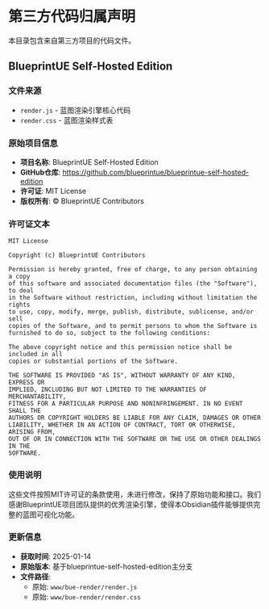 # 第三方代码归属声明

本目录包含来自第三方项目的代码文件。

## BlueprintUE Self-Hosted Edition

### 文件来源
- `render.js` - 蓝图渲染引擎核心代码
- `render.css` - 蓝图渲染样式表

### 原始项目信息
- **项目名称**: BlueprintUE Self-Hosted Edition
- **GitHub仓库**: https://github.com/blueprintue/blueprintue-self-hosted-edition
- **许可证**: MIT License
- **版权所有**: © BlueprintUE Contributors

### 许可证文本
```
MIT License

Copyright (c) BlueprintUE Contributors

Permission is hereby granted, free of charge, to any person obtaining a copy
of this software and associated documentation files (the "Software"), to deal
in the Software without restriction, including without limitation the rights
to use, copy, modify, merge, publish, distribute, sublicense, and/or sell
copies of the Software, and to permit persons to whom the Software is
furnished to do so, subject to the following conditions:

The above copyright notice and this permission notice shall be included in all
copies or substantial portions of the Software.

THE SOFTWARE IS PROVIDED "AS IS", WITHOUT WARRANTY OF ANY KIND, EXPRESS OR
IMPLIED, INCLUDING BUT NOT LIMITED TO THE WARRANTIES OF MERCHANTABILITY,
FITNESS FOR A PARTICULAR PURPOSE AND NONINFRINGEMENT. IN NO EVENT SHALL THE
AUTHORS OR COPYRIGHT HOLDERS BE LIABLE FOR ANY CLAIM, DAMAGES OR OTHER
LIABILITY, WHETHER IN AN ACTION OF CONTRACT, TORT OR OTHERWISE, ARISING FROM,
OUT OF OR IN CONNECTION WITH THE SOFTWARE OR THE USE OR OTHER DEALINGS IN THE
SOFTWARE.
```

### 使用说明
这些文件按照MIT许可证的条款使用，未进行修改，保持了原始功能和接口。我们感谢BlueprintUE项目团队提供的优秀渲染引擎，使得本Obsidian插件能够提供完整的蓝图可视化功能。

### 更新信息
- **获取时间**: 2025-01-14
- **原始版本**: 基于blueprintue-self-hosted-edition主分支
- **文件路径**: 
  - 原始: `www/bue-render/render.js`
  - 原始: `www/bue-render/render.css` 